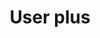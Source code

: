 ---
title: User plus
tags: ["user", "plus", "add", "create", "profile", "new user", "increase"]
icon: user-plus
svg: '<svg xmlns="http://www.w3.org/2000/svg" width="24" height="24" fill="none" viewBox="0 0 24 24" stroke-width="1.5" stroke-linecap="round" stroke-linejoin="round" stroke="currentColor"><circle cx="12" cy="7.5" r="3"/><path d="M19.5 20.5c-.475-9.333-14.525-9.333-15 0m5.5-2h4m-2-2v4"/></svg>'
---